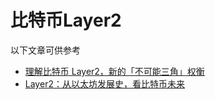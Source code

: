 # 比特币Layer2



以下文章可供参考

* [理解比特币 Layer2，新的「不可能三角」权衡](https://bress.xyz/zh/post/lKCyBp6XXZJ27CEkn3OcTaTefKIXXHmGHUUAaWpI-pA)
* [Layer2：从以太坊发展史，看比特币未来](https://bress.xyz/zh/post/UlJuYfgU79jDBrBuM6SeG3vbORVWx4jHwxk7NzxfjW0)
